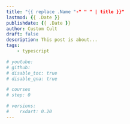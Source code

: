 ```yaml
---
title: "{{ replace .Name "-" " " | title }}"
lastmod: {{ .Date }}
publishdate: {{ .Date }}
author: Custom Cult
draft: false
description: This post is about...
tags: 
    - typescript

# youtube: 
# github: 
# disable_toc: true
# disable_qna: true

# courses
# step: 0

# versions:
#    rxdart: 0.20
---
```

